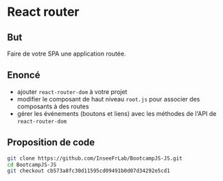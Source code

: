 # React router

## But

Faire de votre SPA une application routée.

## Enoncé

- ajouter `react-router-dom` à votre projet
- modifier le composant de haut niveau `root.js` pour associer des composants à des routes
- gérer les événements (boutons et liens) avec les méthodes de l'API de `react-router-dom`

## Proposition de code

```bash
git clone https://github.com/InseeFrLab/BootcampJS-JS.git
cd BootcampJS-JS
git checkout cb573a8fc30d11595cd09491b0d07d34292e5cd1
```
